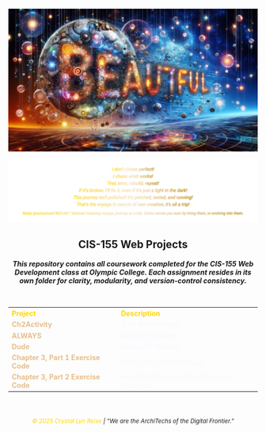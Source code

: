 <p align="center">
  <img src="beaut.2.jpg" alt="Beautiful Digital Journey" width="2000">
</p>

<p align="center">
  <img src="tagline.svg" alt="Signature Tagline Animation" width="1000">
</p>

<h2 align="center">CIS-155 Web Projects</h2>

<p align="center">
  <i><b>This repository contains all coursework completed for the CIS-155 Web Development class at Olympic College.  
  Each assignment resides in its own folder for clarity, modularity, and version-control consistency.</b></i>
</p>

<br>

<table align="center" style="border-collapse:collapse;border:0;">
  <tr>
    <th align="left" style="color:#FFD700;">Project</th>
    <th align="left" style="color:#FFD700;">Description</th>
  </tr>
  <tr>
    <td style="color:#E6BE8A;"><b>Ch2Activity</b></td>
    <td style="color:#F8F8FF;">(Eric and Lindsey)</td>
  </tr>
  <tr>
    <td style="color:#E6BE8A;"><b>ALWAYS</b></td>
    <td style="color:#F8F8FF;">Module 3 Website</td>
  </tr>
  <tr>
    <td style="color:#E6BE8A;"><b>Dude</b></td>
    <td style="color:#F8F8FF;">Module 3 Website</td>
  </tr>
  <tr>
    <td style="color:#E6BE8A;"><b>Chapter 3, Part 1 Exercise Code</b></td>
    <td style="color:#F8F8FF;">Web-Dev / Find the Bugs</td>
  </tr>
  <tr>
    <td style="color:#E6BE8A;"><b>Chapter 3, Part 2 Exercise Code</b></td>
    <td style="color:#F8F8FF;">Identify Different HTML Structural Elements</td>
  </tr>
</table>

<br>

<p align="center">
  <sub><i><span style="color:#FFD700;">© 2025 Crystal Lyn Reise</span> | “We are the ArchiTechs of the Digital Frontier.”</i></sub>
</p>
